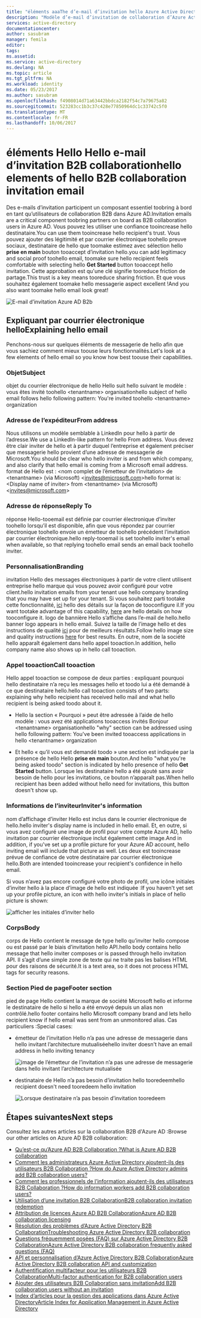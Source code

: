 ```yaml
---
title: "éléments aaaThe d’e-mail d’invitation hello Azure Active Directory B2B collaboration | Documents Microsoft"
description: "Modèle d’e-mail d’invitation de collaboration d’Azure Active Directory B2B"
services: active-directory
documentationcenter: 
author: sasubram
manager: femila
editor: 
tags: 
ms.assetid: 
ms.service: active-directory
ms.devlang: NA
ms.topic: article
ms.tgt_pltfrm: NA
ms.workload: identity
ms.date: 05/23/2017
ms.author: sasubram
ms.openlocfilehash: f4908014d71a63442bbdca2182f54c7a79675a82
ms.sourcegitcommit: 523283cc1b3c37c428e77850964dc1c33742c5f0
ms.translationtype: MT
ms.contentlocale: fr-FR
ms.lasthandoff: 10/06/2017
---
```

# <a name="hello-elements-of-hello-b2b-collaboration-invitation-email"></a><span data-ttu-id="b643a-103">éléments Hello Hello e-mail d’invitation B2B collaboration</span><span class="sxs-lookup"><span data-stu-id="b643a-103">hello elements of hello B2B collaboration invitation email</span></span>

<span data-ttu-id="b643a-104">Des e-mails d’invitation participent un composant essentiel toobring à bord en tant qu’utilisateurs de collaboration B2B dans Azure AD.</span><span class="sxs-lookup"><span data-stu-id="b643a-104">Invitation emails are a critical component toobring partners on board as B2B collaboration users in Azure AD.</span></span> <span data-ttu-id="b643a-105">Vous pouvez les utiliser une confiance tooincrease hello destinataire.</span><span class="sxs-lookup"><span data-stu-id="b643a-105">You can use them tooincrease hello recipient's trust.</span></span> <span data-ttu-id="b643a-106">Vous pouvez ajouter des légitimité et par courrier électronique toohello preuve sociaux, destinataire de hello que toomake estimez avec sélection hello **prise en main** bouton tooaccept d’invitation hello.</span><span class="sxs-lookup"><span data-stu-id="b643a-106">you can add legitimacy and social proof toohello email, toomake sure hello recipient feels comfortable with selecting hello **Get Started** button tooaccept hello invitation.</span></span> <span data-ttu-id="b643a-107">Cette approbation est qu'une clé signifie tooreduce friction de partage.</span><span class="sxs-lookup"><span data-stu-id="b643a-107">This trust is a key means tooreduce sharing friction.</span></span> <span data-ttu-id="b643a-108">Et que vous souhaitez également toomake hello messagerie aspect excellent !</span><span class="sxs-lookup"><span data-stu-id="b643a-108">And you also want toomake hello email look great!</span></span>

![E-mail d’invitation Azure AD B2b](media/active-directory-b2b-invitation-email/invitation-email.png)

## <a name="explaining-hello-email"></a><span data-ttu-id="b643a-110">Expliquant par courrier électronique hello</span><span class="sxs-lookup"><span data-stu-id="b643a-110">Explaining hello email</span></span>
<span data-ttu-id="b643a-111">Penchons-nous sur quelques éléments de messagerie de hello afin que vous sachiez comment mieux toouse leurs fonctionnalités.</span><span class="sxs-lookup"><span data-stu-id="b643a-111">Let's look at a few elements of hello email so you know how best toouse their capabilities.</span></span>

### <a name="subject"></a><span data-ttu-id="b643a-112">Objet</span><span class="sxs-lookup"><span data-stu-id="b643a-112">Subject</span></span>
<span data-ttu-id="b643a-113">objet du courrier électronique de hello Hello suit hello suivant le modèle : vous êtes invité toohello &lt;tenantname&gt; organisation</span><span class="sxs-lookup"><span data-stu-id="b643a-113">hello subject of hello email follows hello following pattern: You're invited toohello &lt;tenantname&gt; organization</span></span>

### <a name="from-address"></a><span data-ttu-id="b643a-114">Adresse de l’expéditeur</span><span class="sxs-lookup"><span data-stu-id="b643a-114">From address</span></span>
<span data-ttu-id="b643a-115">Nous utilisons un modèle semblable à LinkedIn pour hello à partir de l’adresse.</span><span class="sxs-lookup"><span data-stu-id="b643a-115">We use a LinkedIn-like pattern for hello From address.</span></span>  <span data-ttu-id="b643a-116">Vous devez être clair inviter de hello et à partir duquel l’entreprise et également préciser que messagerie hello provient d’une adresse de messagerie de Microsoft.</span><span class="sxs-lookup"><span data-stu-id="b643a-116">You should be clear who hello inviter is and from which company, and also clarify that hello email is coming from a Microsoft email address.</span></span> <span data-ttu-id="b643a-117">format de Hello est : &lt;nom complet de l’émetteur de l’invitation&gt; de &lt;tenantname&gt; (via Microsoft) <invites@microsoft.com&gt;</span><span class="sxs-lookup"><span data-stu-id="b643a-117">hello format is: &lt;Display name of inviter&gt; from &lt;tenantname&gt; (via Microsoft) <invites@microsoft.com&gt;</span></span>

### <a name="reply-to"></a><span data-ttu-id="b643a-118">Adresse de réponse</span><span class="sxs-lookup"><span data-stu-id="b643a-118">Reply To</span></span>
<span data-ttu-id="b643a-119">réponse Hello-tooemail est définie par courrier électronique d’inviter toohello lorsqu’il est disponible, afin que vous répondez par courrier électronique toohello envoie un émetteur de toohello précédent l’invitation par courrier électronique.</span><span class="sxs-lookup"><span data-stu-id="b643a-119">hello reply-tooemail is set toohello inviter's email when available, so that replying toohello email sends an email back toohello inviter.</span></span>

### <a name="branding"></a><span data-ttu-id="b643a-120">Personnalisation</span><span class="sxs-lookup"><span data-stu-id="b643a-120">Branding</span></span>
<span data-ttu-id="b643a-121">invitation Hello des messages électroniques à partir de votre client utilisent entreprise hello marque qui vous pouvez avoir configuré pour votre client.</span><span class="sxs-lookup"><span data-stu-id="b643a-121">hello invitation emails from your tenant use hello company branding that you may have set up for your tenant.</span></span> <span data-ttu-id="b643a-122">Si vous souhaitez parti tootake cette fonctionnalité, [ici](https://docs.microsoft.com/azure/active-directory/active-directory-branding-custom-signon-azure-portal) hello des détails sur la façon de tooconfigure il.</span><span class="sxs-lookup"><span data-stu-id="b643a-122">If you want tootake advantage of this capability, [here](https://docs.microsoft.com/azure/active-directory/active-directory-branding-custom-signon-azure-portal) are hello details on how tooconfigure it.</span></span> <span data-ttu-id="b643a-123">logo de bannière Hello s’affiche dans l’e-mail de hello.</span><span class="sxs-lookup"><span data-stu-id="b643a-123">hello banner logo appears in hello email.</span></span> <span data-ttu-id="b643a-124">Suivez la taille de l’image hello et des instructions de qualité [ici](https://docs.microsoft.com/azure/active-directory/active-directory-branding-custom-signon-azure-portal) pour de meilleurs résultats.</span><span class="sxs-lookup"><span data-stu-id="b643a-124">Follow hello image size and quality instructions [here](https://docs.microsoft.com/azure/active-directory/active-directory-branding-custom-signon-azure-portal) for best results.</span></span> <span data-ttu-id="b643a-125">En outre, nom de la société hello apparaît également dans hello appel tooaction.</span><span class="sxs-lookup"><span data-stu-id="b643a-125">In addition, hello company name also shows up in hello call tooaction.</span></span>

### <a name="call-tooaction"></a><span data-ttu-id="b643a-126">Appel tooaction</span><span class="sxs-lookup"><span data-stu-id="b643a-126">Call tooaction</span></span>
<span data-ttu-id="b643a-127">Hello appel tooaction se compose de deux parties : expliquant pourquoi hello destinataire n’a reçu les messages hello et toodo lui a été demandé à ce que destinataire hello.</span><span class="sxs-lookup"><span data-stu-id="b643a-127">hello call tooaction consists of two parts: explaining why hello recipient has received hello mail and what hello recipient is being asked toodo about it.</span></span>
- <span data-ttu-id="b643a-128">Hello la section « Pourquoi » peut être adressée à l’aide de hello modèle : vous avez été applications tooaccess invités Bonjour &lt;tenantname&gt; organisation</span><span class="sxs-lookup"><span data-stu-id="b643a-128">hello "why" section can be addressed using hello following pattern: You've been invited tooaccess applications in hello &lt;tenantname&gt; organization</span></span>

- <span data-ttu-id="b643a-129">Et hello « qu’il vous est demandé toodo » une section est indiquée par la présence de hello Hello **prise en main** bouton.</span><span class="sxs-lookup"><span data-stu-id="b643a-129">And hello "what you're being asked toodo" section is indicated by hello presence of hello **Get Started** button.</span></span> <span data-ttu-id="b643a-130">Lorsque les destinataire hello a été ajouté sans avoir besoin de hello pour les invitations, ce bouton n’apparaît pas.</span><span class="sxs-lookup"><span data-stu-id="b643a-130">When hello recipient has been added without hello need for invitations, this button doesn't show up.</span></span>

### <a name="inviters-information"></a><span data-ttu-id="b643a-131">Informations de l’inviteur</span><span class="sxs-lookup"><span data-stu-id="b643a-131">Inviter's information</span></span>
<span data-ttu-id="b643a-132">nom d’affichage d’inviter Hello est inclus dans le courrier électronique de hello.</span><span class="sxs-lookup"><span data-stu-id="b643a-132">hello inviter's display name is included in hello email.</span></span> <span data-ttu-id="b643a-133">Et, en outre, si vous avez configuré une image de profil pour votre compte Azure AD, hello invitation par courrier électronique inclut également cette image.</span><span class="sxs-lookup"><span data-stu-id="b643a-133">And in addition, if you've set up a profile picture for your Azure AD account, hello inviting email will include that picture as well.</span></span> <span data-ttu-id="b643a-134">Les deux est tooincrease prévue de confiance de votre destinataire par courrier électronique hello.</span><span class="sxs-lookup"><span data-stu-id="b643a-134">Both are intended tooincrease your recipient's confidence in hello email.</span></span>

<span data-ttu-id="b643a-135">Si vous n’avez pas encore configuré votre photo de profil, une icône initiales d’inviter hello à la place d’image de hello est indiquée :</span><span class="sxs-lookup"><span data-stu-id="b643a-135">If you haven't yet set up your profile picture, an icon with hello inviter's initials in place of hello picture is shown:</span></span>

  ![afficher les initiales d’inviter hello](media/active-directory-b2b-invitation-email/inviters-initials.png)

### <a name="body"></a><span data-ttu-id="b643a-137">Corps</span><span class="sxs-lookup"><span data-stu-id="b643a-137">Body</span></span>
<span data-ttu-id="b643a-138">corps de Hello contient le message de type hello qu’inviter hello compose ou est passé par le biais d’invitation hello API.</span><span class="sxs-lookup"><span data-stu-id="b643a-138">hello body contains hello message that hello inviter composes or is passed through hello invitation API.</span></span> <span data-ttu-id="b643a-139">Il s’agit d’une simple zone de texte qui ne traite pas les balises HTML pour des raisons de sécurité.</span><span class="sxs-lookup"><span data-stu-id="b643a-139">It is a text area, so it does not process HTML tags for security reasons.</span></span>

### <a name="footer-section"></a><span data-ttu-id="b643a-140">Section Pied de page</span><span class="sxs-lookup"><span data-stu-id="b643a-140">Footer section</span></span>
<span data-ttu-id="b643a-141">pied de page Hello contient la marque de société Microsoft hello et informe le destinataire de hello si hello a été envoyé depuis un alias non contrôlé.</span><span class="sxs-lookup"><span data-stu-id="b643a-141">hello footer contains hello Microsoft company brand and lets hello recipient know if hello email was sent from an unmonitored alias.</span></span> <span data-ttu-id="b643a-142">Cas particuliers :</span><span class="sxs-lookup"><span data-stu-id="b643a-142">Special cases:</span></span>

- <span data-ttu-id="b643a-143">émetteur de l’invitation Hello n’a pas une adresse de messagerie dans hello invitant l’architecture mutualisée</span><span class="sxs-lookup"><span data-stu-id="b643a-143">hello inviter doesn't have an email address in hello inviting tenancy</span></span>

  ![image de l’émetteur de l’invitation n’a pas une adresse de messagerie dans hello invitant l’architecture mutualisée](media/active-directory-b2b-invitation-email/inviter-no-email.png)


- <span data-ttu-id="b643a-145">destinataire de Hello n’a pas besoin d’invitation hello tooredeem</span><span class="sxs-lookup"><span data-stu-id="b643a-145">hello recipient doesn't need tooredeem hello invitation</span></span>

  ![Lorsque destinataire n’a pas besoin d’invitation tooredeem](media/active-directory-b2b-invitation-email/when-recipient-doesnt-redeem.png)


## <a name="next-steps"></a><span data-ttu-id="b643a-147">Étapes suivantes</span><span class="sxs-lookup"><span data-stu-id="b643a-147">Next steps</span></span>

<span data-ttu-id="b643a-148">Consultez les autres articles sur la collaboration B2B d'Azure AD :</span><span class="sxs-lookup"><span data-stu-id="b643a-148">Browse our other articles on Azure AD B2B collaboration:</span></span>

* [<span data-ttu-id="b643a-149">Qu’est-ce qu’Azure AD B2B Collaboration ?</span><span class="sxs-lookup"><span data-stu-id="b643a-149">What is Azure AD B2B collaboration</span></span>](active-directory-b2b-what-is-azure-ad-b2b.md)
* [<span data-ttu-id="b643a-150">Comment les administrateurs Azure Active Directory ajoutent-ils des utilisateurs B2B Collaboration ?</span><span class="sxs-lookup"><span data-stu-id="b643a-150">How do Azure Active Directory admins add B2B collaboration users?</span></span>](active-directory-b2b-admin-add-users.md)
* [<span data-ttu-id="b643a-151">Comment les professionnels de l’information ajoutent-ils des utilisateurs B2B Collaboration ?</span><span class="sxs-lookup"><span data-stu-id="b643a-151">How do information workers add B2B collaboration users?</span></span>](active-directory-b2b-iw-add-users.md)
* [<span data-ttu-id="b643a-152">Utilisation d’une invitation B2B Collaboration</span><span class="sxs-lookup"><span data-stu-id="b643a-152">B2B collaboration invitation redemption</span></span>](active-directory-b2b-redemption-experience.md)
* [<span data-ttu-id="b643a-153">Attribution de licences Azure AD B2B Collaboration</span><span class="sxs-lookup"><span data-stu-id="b643a-153">Azure AD B2B collaboration licensing</span></span>](active-directory-b2b-licensing.md)
* [<span data-ttu-id="b643a-154">Résolution des problèmes d’Azure Active Directory B2B Collaboration</span><span class="sxs-lookup"><span data-stu-id="b643a-154">Troubleshooting Azure Active Directory B2B collaboration</span></span>](active-directory-b2b-troubleshooting.md)
* [<span data-ttu-id="b643a-155">Questions fréquemment posées (FAQ) sur Azure Active Directory B2B Collaboration</span><span class="sxs-lookup"><span data-stu-id="b643a-155">Azure Active Directory B2B collaboration frequently asked questions (FAQ)</span></span>](active-directory-b2b-faq.md)
* [<span data-ttu-id="b643a-156">API et personnalisation d’Azure Active Directory B2B Collaboration</span><span class="sxs-lookup"><span data-stu-id="b643a-156">Azure Active Directory B2B collaboration API and customization</span></span>](active-directory-b2b-api.md)
* [<span data-ttu-id="b643a-157">Authentification multifacteur pour les utilisateurs B2B Collaboration</span><span class="sxs-lookup"><span data-stu-id="b643a-157">Multi-factor authentication for B2B collaboration users</span></span>](active-directory-b2b-mfa-instructions.md)
* [<span data-ttu-id="b643a-158">Ajouter des utilisateurs B2B Collaboration sans invitation</span><span class="sxs-lookup"><span data-stu-id="b643a-158">Add B2B collaboration users without an invitation</span></span>](active-directory-b2b-add-user-without-invite.md)
* [<span data-ttu-id="b643a-159">Index d’articles pour la gestion des applications dans Azure Active Directory</span><span class="sxs-lookup"><span data-stu-id="b643a-159">Article Index for Application Management in Azure Active Directory</span></span>](active-directory-apps-index.md)
